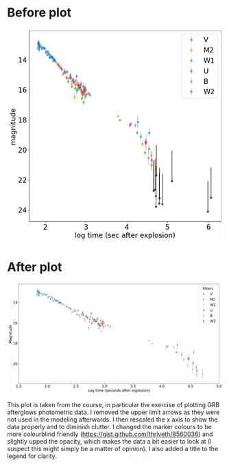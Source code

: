 # Before plot

![](./before.png)

# After plot

![](./afterr.png)

This plot is taken from the course, in particular the exercise of plotting GRB afterglows photometric data.
I removed the upper limit arrows as they were not used in the modeling afterwards. I then rescaled the x axis to show the data properly and to diminish clutter.
I changed the marker colours to be more colourblind friendly (https://gist.github.com/thriveth/8560036) and slightly upped the opacity, which makes the data a bit easier to look at (I suspect this might simply be a matter of opinion).
I also added a title to the legend for clarity.
